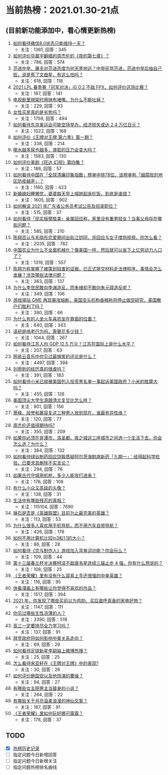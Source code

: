 # 当前热榜：2021.01.30-21点
## (目前新功能添加中，看心情更新热榜)
1. [如何看待微信8.0状态只能维持一天？](https://www.zhihu.com/question/441505845)
    * 关注：1361, 回答：345
2. [如何评价华晨宇翻唱的周杰伦的《夜的第七章》？](https://www.zhihu.com/question/441931973)
    * 关注：786, 回答：574
3. [范进中举，屠夫对范进态度为何天差地远？中举前骂范进，范进中举后抽自己脸，说是惹了文曲星，有这么怕吗？](https://www.zhihu.com/question/440627630)
    * 关注：618, 回答：118
4. [2021 LPL 春季赛「冠军对决」iG 0:2 不敌 FPX，如何评价这场比赛？](https://www.zhihu.com/question/442032605)
    * 关注：167, 回答：141
5. [电视剧里绑架时用抹布堵嘴，为什么不能吐掉？](https://www.zhihu.com/question/441878231)
    * 关注：229, 回答：93
6. [女性买房真的是劣势吗？](https://www.zhihu.com/question/433146146)
    * 关注：1759, 回答：494
7. [如何看待东京奥运会可能空场举办，经济损失或达 2.4 万亿日元？](https://www.zhihu.com/question/441057000)
    * 关注：1022, 回答：168
8. [如何评价《王牌对王牌 第六季》第一期？](https://www.zhihu.com/question/441866699)
    * 关注：338, 回答：214
9. [喝水越多尿也越多，肾脏的压力会变大吗？](https://www.zhihu.com/question/429746229)
    * 关注：1583, 回答：130
10. [如何评价美剧《旺达·幻视》第四集？](https://www.zhihu.com/question/441802786)
    * 关注：186, 回答：57
11. [如何看待中国在「全球清廉印象指数」榜单中排78位，该榜单称「越腐败的地区防疫越差」？](https://www.zhihu.com/question/441950005)
    * 关注：1160, 回答：423
12. [新婚媳妇睡懒觉，婆婆每天早上喊她起床吃饭，到底是谁错？](https://www.zhihu.com/question/363383726)
    * 关注：1605, 回答：902
13. [如何解读 2021 年广东省公务员考试公告及招录职位？](https://www.zhihu.com/question/441880404)
    * 关注：515, 回答：37
14. [如何看待「现实版樊胜美」亲属回应称，家里没有重男轻女？当事父母存在哪些问题？](https://www.zhihu.com/question/441958311)
    * 关注：585, 回答：210
15. [陈翔否认与毛晓彤恋爱期间出轨江铠同，并回应与女子搂抱视频，你怎么看？](https://www.zhihu.com/question/441929214)
    * 关注：2035, 回答：782
16. [中国农业为什么不全面机械化？像美国一样，然后就可以省下上亿劳动力人口了？](https://www.zhihu.com/question/433942905)
    * 关注：1319, 回答：557
17. [陈翔方称掌握了被策划陷害的证据，已正式提交材料走法律程序，事情会怎么发展？涉及哪些法律问题？](https://www.zhihu.com/question/441997857)
    * 关注：363, 回答：137
18. [为什么李世民敢向李渊造反，而朱棣却不敢向朱元璋造反呢？](https://www.zhihu.com/question/423592538)
    * 关注：349, 回答：106
19. [游戏驿站 GME 再现暴涨熔断，美国空头机构香橼称将停止做空研究，美国散户们胜利了吗？](https://www.zhihu.com/question/441956769)
    * 关注：390, 回答：66
20. [为什么有的人坐火车喜欢坐在靠窗的位置？](https://www.zhihu.com/question/441667468)
    * 关注：640, 回答：343
21. [读研是啃老行为吗，需要花多少钱？](https://www.zhihu.com/question/441625005)
    * 关注：1044, 回答：267
22. [如何看待江苏人均 GDP 12.5 万元？江苏在国际上是什么水平？](https://www.zhihu.com/question/441249747)
    * 关注：207, 回答：63
23. [网易云音乐中你见过最搞笑的评论是什么？](https://www.zhihu.com/question/66822815)
    * 关注：4497, 回答：394
24. [刘雨昕的经历真的很虐吗？](https://www.zhihu.com/question/441643061)
    * 关注：391, 回答：183
25. [如何看待小米已就被美国列入投资黑名单一事起诉美国政府？小米的胜算大吗？](https://www.zhihu.com/question/441960627)
    * 关注：455, 回答：128
26. [美国顶尖大学生源跟清北复交比怎么样？](https://www.zhihu.com/question/355180091)
    * 关注：801, 回答：156
27. [萧峰、段誉和慕容复这三种男人放到现在，谁最有异性缘？](https://www.zhihu.com/question/440781326)
    * 关注：120, 回答：77
28. [周杰伦还值得期待吗?](https://www.zhihu.com/question/431203726)
    * 关注：355, 回答：209
29. [如果你必须在哥谭市、洛圣都、夜之城这三座城市之间选一个生活下去，你会怎么选？为什么？](https://www.zhihu.com/question/440350180)
    * 关注：384, 回答：132
30. [如何看待绿谷制药回应饶毅质疑阿尔茨海默病新药「九期一」：经得起科学检验，已要求其删除不实言论？](https://www.zhihu.com/question/442014571)
    * 关注：294, 回答：76
31. [如果古代守城用机枪，多少人能攻打进来？](https://www.zhihu.com/question/441209028)
    * 关注：176, 回答：108
32. [有什么小众又高级的头像？](https://www.zhihu.com/question/438002548)
    * 关注：138, 回答：31
33. [生活中有哪些残忍的真相？](https://www.zhihu.com/question/63894266)
    * 关注：115104, 回答：7690
34. [锤石是否是《英雄联盟》目前为止最完美的英雄？](https://www.zhihu.com/question/441618006)
    * 关注：113, 回答：53
35. [为什么很多人喜欢用手机导航，而不用汽车自带导航？](https://www.zhihu.com/question/317827240)
    * 关注：426, 回答：178
36. [如何不用计算机比较ln3和1.1的大小？](https://www.zhihu.com/question/441255034)
    * 关注：86, 回答：28
37. [如何看待《恋与制作人》游戏加入背单词功能？你会玩么？](https://www.zhihu.com/question/441798993)
    * 关注：109, 回答：44
38. [第十三届春兰杯半决赛柯洁不敌唐韦星连续三届止步 4 强，你有什么想说的？](https://www.zhihu.com/question/440333643)
    * 关注：108, 回答：25
39. [《王者荣耀》里有没有什么容易上手还很强的中单英雄？](https://www.zhihu.com/question/440334222)
    * 关注：116, 回答：95
40. [快看漫画上有哪些让你觉得不喜欢的作品？](https://www.zhihu.com/question/404142519)
    * 关注：1517, 回答：394
41. [2021 年，你发现了哪些买前以为鸡肋、买后直呼真香的家电好物？](https://www.zhihu.com/question/439261537)
    * 关注：1147, 回答：111
42. [你见过哪些生性凉薄的人？](https://www.zhihu.com/question/429319229)
    * 关注：3390, 回答：519
43. [高三一定要拼尽全力学习吗？](https://www.zhihu.com/question/435602906)
    * 关注：137, 回答：91
44. [拜登政府将如何影响中美关系走向？](https://www.zhihu.com/question/440407148)
    * 关注：69, 回答：29
45. [如何看待足球新星李嗣镕上微博热搜？](https://www.zhihu.com/question/441688765)
    * 关注：25, 回答：25
46. [怎么看待宋亚轩在《王牌对王牌》中的表现?](https://www.zhihu.com/question/441915603)
    * 关注：30, 回答：26
47. [如何评价鲍国安以及他饰演的曹操？](https://www.zhihu.com/question/24384871)
    * 关注：94, 回答：27
48. [有哪些女主把男主当替身的小说？](https://www.zhihu.com/question/383770385)
    * 关注：264, 回答：22
49. [有哪些关于月亮温柔浪漫的神仙文案？](https://www.zhihu.com/question/430434935)
    * 关注：167, 回答：91
50. [《王者荣耀》里如何玩好娜可露露？](https://www.zhihu.com/question/63997051)
    * 关注：178, 回答：37
## TODO
* [x] [热榜历史记录](hot_history/AllHot.md)
* [ ] 指定问题今日新增回答
* [ ] 指定问题今日新增关注
* [ ] 指定问题热榜排名曲线
